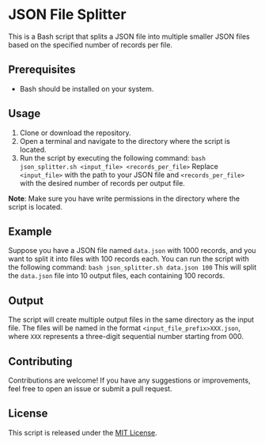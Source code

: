 # JSON File Splitter

This is a Bash script that splits a JSON file into multiple smaller JSON files based on the specified number of records per file.

## Prerequisites

- Bash should be installed on your system.

## Usage

1. Clone or download the repository.
2. Open a terminal and navigate to the directory where the script is located.
3. Run the script by executing the following command:
```bash json_splitter.sh <input_file> <records_per_file>```
Replace `<input_file>` with the path to your JSON file and `<records_per_file>` with the desired number of records per output file.

**Note**: Make sure you have write permissions in the directory where the script is located.

## Example

Suppose you have a JSON file named `data.json` with 1000 records, and you want to split it into files with 100 records each. You can run the script with the following command:
```bash json_splitter.sh data.json 100```
This will split the `data.json` file into 10 output files, each containing 100 records.

## Output

The script will create multiple output files in the same directory as the input file. The files will be named in the format `<input_file_prefix>XXX.json`, where `XXX` represents a three-digit sequential number starting from 000.

## Contributing

Contributions are welcome! If you have any suggestions or improvements, feel free to open an issue or submit a pull request.

## License

This script is released under the [MIT License](LICENSE).

